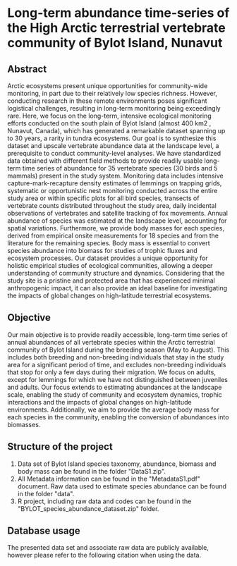 # Long-term abundance time-series of the High Arctic terrestrial vertebrate community of Bylot Island, Nunavut

## Abstract
Arctic ecosystems present unique opportunities for community-wide monitoring, in part due to their relatively low species richness. However, conducting research in these remote environments poses significant logistical challenges, resulting in long-term monitoring being exceedingly rare. Here, we focus on the long-term, intensive ecological monitoring efforts conducted on the south plain of Bylot Island (almost 400 km2 , Nunavut, Canada), which has generated a remarkable dataset spanning up to 30 years, a rarity in tundra ecosystems. Our goal is to synthesize this dataset and upscale vertebrate abundance data at the landscape level, a prerequisite to conduct community-level analyses. We have standardized data obtained with different field methods to provide readily usable long-term time series of abundance for 35 vertebrate species (30 birds and 5 mammals) present in the study system. Monitoring data includes intensive capture-mark-recapture density estimates of lemmings on trapping grids, systematic or opportunistic nest monitoring conducted across the entire study area or within specific plots for all bird species, transects of vertebrate counts distributed throughout the study area, daily incidental observations of vertebrates and satellite tracking of fox movements. Annual abundance of species was estimated at the landscape level, accounting for spatial variations. Furthermore, we provide body masses for each species, derived from empirical onsite measurements for 18 species and from the literature for the remaining species. Body mass is essential to convert species abundance into biomass for studies of trophic fluxes and ecosystem processes. Our dataset provides a unique opportunity for holistic empirical studies of ecological communities, allowing a deeper understanding of community structure and dynamics. Considering that the study site is a pristine and protected area that has experienced minimal anthropogenic impact, it can also provide an ideal baseline for investigating the impacts of global changes on high-latitude terrestrial ecosystems.

## Objective
Our main objective is to provide readily accessible, long-term time series of annual abundances of all vertebrate species within the Arctic terrestrial community of Bylot Island during the breeding season (May to August). This includes both breeding and non-breeding individuals that stay in the study area for a significant period of time, and excludes non-breeding individuals that stop for only a few days during their migration. We focus on adults, except for lemmings for which we have not distinguished between juveniles and adults. Our focus extends to estimating abundances at the landscape scale, enabling the study of community and ecosystem dynamics, trophic interactions and the impacts of global changes on high-latitude environments. Additionally, we aim to provide the average body mass for each species in the community, enabling the conversion of abundances into biomasses.

## Structure of the project
1. Data set of Bylot Island species taxonomy, abundance, biomass and body mass can be found in the folder "DataS1.zip".
2. All Metadata information can be found in the "MetadataS1.pdf" document.
Raw data used to estimate species abundance can be found in the folder "data".
3. R project, including raw data and codes can be found in the "BYLOT_species_abundance_dataset.zip" folder.

## Database usage
The presented data set and associate raw data are publicly available, however please refer to the following citation when using the data.